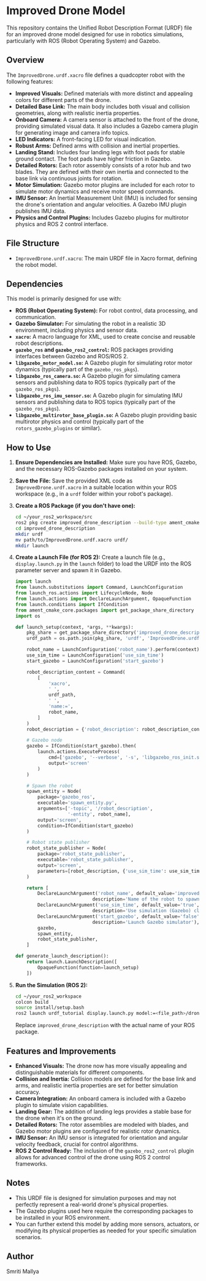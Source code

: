 # Improved Drone Model

This repository contains the Unified Robot Description Format (URDF) file for an improved drone model designed for use in robotics simulations, particularly with ROS (Robot Operating System) and Gazebo.

## Overview

The `ImprovedDrone.urdf.xacro` file defines a quadcopter robot with the following features:

* **Improved Visuals:** Defined materials with more distinct and appealing colors for different parts of the drone.
* **Detailed Base Link:** The main body includes both visual and collision geometries, along with realistic inertia properties.
* **Onboard Camera:** A camera sensor is attached to the front of the drone, providing simulated visual data. It also includes a Gazebo camera plugin for generating image and camera info topics.
* **LED Indicators:** A front-facing LED for visual indication.
* **Robust Arms:** Defined arms with collision and inertial properties.
* **Landing Stand:** Includes four landing legs with foot pads for stable ground contact. The foot pads have higher friction in Gazebo.
* **Detailed Rotors:** Each rotor assembly consists of a rotor hub and two blades. They are defined with their own inertia and connected to the base link via continuous joints for rotation.
* **Motor Simulation:** Gazebo motor plugins are included for each rotor to simulate motor dynamics and receive motor speed commands.
* **IMU Sensor:** An Inertial Measurement Unit (IMU) is included for sensing the drone's orientation and angular velocities. A Gazebo IMU plugin publishes IMU data.
* **Physics and Control Plugins:** Includes Gazebo plugins for multirotor physics and ROS 2 control interface.

## File Structure

* `ImprovedDrone.urdf.xacro`: The main URDF file in Xacro format, defining the robot model.

## Dependencies

This model is primarily designed for use with:

* **ROS (Robot Operating System):** For robot control, data processing, and communication.
* **Gazebo Simulator:** For simulating the robot in a realistic 3D environment, including physics and sensor data.
* **`xacro`:** A macro language for XML, used to create concise and reusable robot descriptions.
* **`gazebo_ros` and `gazebo_ros2_control`:** ROS packages providing interfaces between Gazebo and ROS/ROS 2.
* **`libgazebo_motor_model.so`:** A Gazebo plugin for simulating rotor motor dynamics (typically part of the `gazebo_ros_pkgs`).
* **`libgazebo_ros_camera.so`:** A Gazebo plugin for simulating camera sensors and publishing data to ROS topics (typically part of the `gazebo_ros_pkgs`).
* **`libgazebo_ros_imu_sensor.so`:** A Gazebo plugin for simulating IMU sensors and publishing data to ROS topics (typically part of the `gazebo_ros_pkgs`).
* **`libgazebo_multirotor_base_plugin.so`:** A Gazebo plugin providing basic multirotor physics and control (typically part of the `rotors_gazebo_plugins` or similar).

## How to Use

1.  **Ensure Dependencies are Installed:** Make sure you have ROS, Gazebo, and the necessary ROS-Gazebo packages installed on your system.
2.  **Save the File:** Save the provided XML code as `ImprovedDrone.urdf.xacro` in a suitable location within your ROS workspace (e.g., in a `urdf` folder within your robot's package).
3.  **Create a ROS Package (if you don't have one):**
    ```bash
    cd ~/your_ros2_workspace/src
    ros2 pkg create improved_drone_description --build-type ament_cmake --dependencies urdf xacro gazebo_ros
    cd improved_drone_description
    mkdir urdf
    mv path/to/ImprovedDrone.urdf.xacro urdf/
    mkdir launch
    ```
4.  **Create a Launch File (for ROS 2):** Create a launch file (e.g., `display.launch.py` in the `launch` folder) to load the URDF into the ROS parameter server and spawn it in Gazebo.

    ```python
    import launch
    from launch.substitutions import Command, LaunchConfiguration
    from launch_ros.actions import LifecycleNode, Node
    from launch.actions import DeclareLaunchArgument, OpaqueFunction
    from launch.conditions import IfCondition
    from ament_cmake_core.packages import get_package_share_directory
    import os

    def launch_setup(context, *args, **kwargs):
        pkg_share = get_package_share_directory('improved_drone_description')
        urdf_path = os.path.join(pkg_share, 'urdf', 'ImprovedDrone.urdf.xacro')

        robot_name = LaunchConfiguration('robot_name').perform(context)
        use_sim_time = LaunchConfiguration('use_sim_time')
        start_gazebo = LaunchConfiguration('start_gazebo')

        robot_description_content = Command(
            [
                'xacro',
                ' ',
                urdf_path,
                ' ',
                'name:=',
                robot_name,
            ]
        )
        robot_description = {'robot_description': robot_description_content}

        # Gazebo node
        gazebo = IfCondition(start_gazebo).then(
            launch.actions.ExecuteProcess(
                cmd=['gazebo', '--verbose', '-s', 'libgazebo_ros_init.so', '-s', 'libgazebo_ros_factory.so'],
                output='screen'
            )
        )

        # Spawn the robot
        spawn_entity = Node(
            package='gazebo_ros',
            executable='spawn_entity.py',
            arguments=['-topic', '/robot_description',
                       '-entity', robot_name],
            output='screen',
            condition=IfCondition(start_gazebo)
        )

        # Robot state publisher
        robot_state_publisher = Node(
            package='robot_state_publisher',
            executable='robot_state_publisher',
            output='screen',
            parameters=[robot_description, {'use_sim_time': use_sim_time}]
        )

        return [
            DeclareLaunchArgument('robot_name', default_value='improved_drone',
                                description='Name of the robot to spawn'),
            DeclareLaunchArgument('use_sim_time', default_value='true',
                                description='Use simulation (Gazebo) clock if true'),
            DeclareLaunchArgument('start_gazebo', default_value='false',
                                description='Launch Gazebo simulator'),
            gazebo,
            spawn_entity,
            robot_state_publisher,
        ]

    def generate_launch_description():
        return launch.LaunchDescription([
            OpaqueFunction(function=launch_setup)
        ])
    ```

5.  **Run the Simulation (ROS 2):**
    ```bash
    cd ~/your_ros2_workspace
    colcon build
    source install/setup.bash
    ros2 launch urdf_tutorial display.launch.py model:=<file_path>/drone.urdf
    ```

    Replace `improved_drone_description` with the actual name of your ROS package.

## Features and Improvements

* **Enhanced Visuals:** The drone now has more visually appealing and distinguishable materials for different components.
* **Collision and Inertia:** Collision models are defined for the base link and arms, and realistic inertia properties are set for better simulation accuracy.
* **Camera Integration:** An onboard camera is included with a Gazebo plugin to simulate vision capabilities.
* **Landing Gear:** The addition of landing legs provides a stable base for the drone when it's on the ground.
* **Detailed Rotors:** The rotor assemblies are modeled with blades, and Gazebo motor plugins are configured for realistic rotor dynamics.
* **IMU Sensor:** An IMU sensor is integrated for orientation and angular velocity feedback, crucial for control algorithms.
* **ROS 2 Control Ready:** The inclusion of the `gazebo_ros2_control` plugin allows for advanced control of the drone using ROS 2 control frameworks.

## Notes

* This URDF file is designed for simulation purposes and may not perfectly represent a real-world drone's physical properties.
* The Gazebo plugins used here require the corresponding packages to be installed in your ROS environment.
* You can further extend this model by adding more sensors, actuators, or modifying its physical properties as needed for your specific simulation scenarios.

## Author

Smriti Mallya
